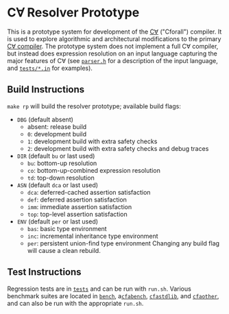 # C∀ Resolver Prototype #

This is a prototype system for development of the [C∀](https://cforall.uwaterloo.ca) ("Cforall") compiler. 
It is used to explore algorithmic and architectural modifications to the primary [C∀ compiler](https://github.com/cforall/cforall). 
The prototype system does not implement a full C∀ compiler, but instead does expression resolution on an input language capturing the major features of C∀ (see [`parser.h`](./src/driver/parser.h) for a description of the input language, and [`tests/*.in`](./tests/) for examples).

## Build Instructions ##

`make rp` will build the resolver prototype; available build flags:
* `DBG` (default absent)
  * absent: release build
  * `0`: development build
  * `1`: development build with extra safety checks
  * `2`: development build with extra safety checks and debug traces
* `DIR` (default `bu` or last used)
  * `bu`: bottom-up resolution
  * `co`: bottom-up-combined expression resolution
  * `td`: top-down resolution
* `ASN` (default `dca` or last used)
  * `dca`: deferred-cached assertion satisfaction
  * `def`: deferred assertion satisfaction
  * `imm`: immediate assertion satisfaction
  * `top`: top-level assertion satisfaction
* `ENV` (default `per` or last used)
  * `bas`: basic type environment
  * `inc`: incremental inheritance type environment
  * `per`: persistent union-find type environment
Changing any build flag will cause a clean rebuild.

## Test Instructions ##

Regression tests are in [`tests`](./tests/) and can be run with `run.sh`. Various benchmark suites are located in [`bench`](./bench/), a[`cfabench`](./cfabench/), [`cfastdlib`](./cfastdlib/), and [`cfaother`](./cfaother/), and can also be run with the appropriate `run.sh`.